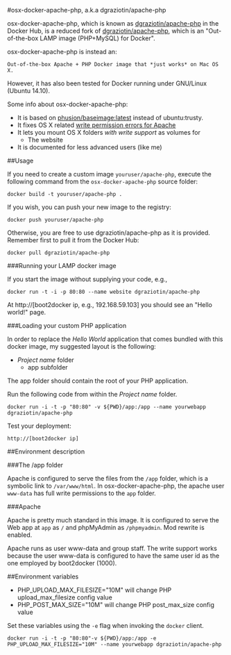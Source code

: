 #osx-docker-apache-php, a.k.a dgraziotin/apache-php

osx-docker-apache-php, which is known as 
[dgraziotin/apache-php](https://registry.hub.docker.com/u/dgraziotin/apache-php/) 
in the Docker Hub, is a reduced fork of 
[dgraziotin/apache-php](https://github.com/dgraziotin/osx-docker-lamp), 
which is an "Out-of-the-box LAMP image (PHP+MySQL) for Docker". 

osx-docker-apache-php is instead an:

	Out-of-the-box Apache + PHP Docker image that *just works* on Mac OS X.

However, it has also been tested for Docker running under GNU/Linux (Ubuntu 14.10).

Some info about osx-docker-apache-php:

- It is based on [phusion/baseimage:latest](http://phusion.github.io/baseimage-docker/)
  instead of ubuntu:trusty.
- It fixes OS X related [write permission errors for Apache](https://github.com/boot2docker/boot2docker/issues/581)
- It lets you mount OS X folders *with write support* as volumes for
  - The website
- It is documented for less advanced users (like me)


##Usage

If you need to create a custom image `youruser/apache-php`, 
execute the following command from the `osx-docker-apache-php` source folder:

	docker build -t youruser/apache-php .

If you wish, you can push your new image to the registry:

	docker push youruser/apache-php

Otherwise, you are free to use dgraziotin/apache-php as it is provided. Remember first
to pull it from the Docker Hub:

    docker pull dgraziotin/apache-php


###Running your LAMP docker image

If you start the image without supplying your code, e.g.,

	docker run -t -i -p 80:80 --name website dgraziotin/apache-php

At http://[boot2docker ip, e.g., 192.168.59.103] you should see an 
"Hello world!" page.


###Loading your custom PHP application

In order to replace the _Hello World_ application that comes bundled with this 
docker image, my suggested layout is the following:

- _Project name_ folder
  - app subfolder

The app folder should contain the root of your PHP application.

Run the following code from within the _Project name_ folder.

	docker run -i -t -p "80:80" -v ${PWD}/app:/app --name yourwebapp dgraziotin/apache-php

Test your deployment:

	http://[boot2docker ip]


##Environment description


###The /app folder

Apache is configured to serve the files from the `/app` folder, which is a symbolic
link to `/var/www/html`. In osx-docker-apache-php, the apache user `www-data` 
has full write permissions to the `app` folder.

###Apache

Apache is pretty much standard in this image. It is configured to serve the Web app
at `app` as `/` and phpMyAdmin as `/phpmyadmin`. Mod rewrite is enabled.

Apache runs as user www-data and group staff. The write support works because the
user www-data is configured to have the same user id as the one employed by boot2docker (1000).

##Environment variables

- PHP_UPLOAD_MAX_FILESIZE="10M" will change PHP upload_max_filesize config value
- PHP_POST_MAX_SIZE="10M" will change PHP post_max_size config value

Set these variables using the `-e` flag when invoking the `docker` client.

	docker run -i -t -p "80:80"-v ${PWD}/app:/app -e PHP_UPLOAD_MAX_FILESIZE="10M" --name yourwebapp dgraziotin/apache-php
